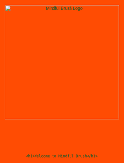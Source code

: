 <!DOCTYPE html>
<html lang="en">
<head>
    <meta charset="UTF-8">
    <meta name="viewport" content="width=device-width, initial-scale=1.0">
    <title>Mindful Brush</title>
    <link rel="stylesheet" href="https://use.typekit.net/pwx2emj.css"> <!-- Adobe Typekit font -->
    <style>
        body, html {
            height: 100%;
            margin: 0;
            padding: 0;
            display: flex;
            justify-content: center;
            align-items: center; /* Vertically centers the content */
            background-color: #ff4c03;
            color: #085a2d; /* Sets text color */
            font-family: Arial, sans-serif; /* Default font */
            text-align: center;
        }
        .container {
            display: flex;
            flex-direction: column;
            align-items: center; /* Horizontally centers the content */
            justify-content: center;
            width: 100%;
        }
        .logo img {
            width: 375px; /* Logo width */
            max-width: 100%; /* Ensures responsiveness */
            margin-bottom: 100px; /* Space between the logo and the heading */
        }
        h1 {
            color: #085a2d; /* Heading color */
            margin: 0; /* Removes default margin */
            font-family: "omnes-semicond-thin", sans-serif; /* Applies your specified Typekit font */
            font-weight: 200; /* Thin font weight */
            font-style: normal; /* Normal font style */
        }
    </style>
</head>
<body>

<div class="container">
    <div class="logo">
        <img src="https://mindfulbrush.github.io/mindfulbrush2.png" alt="Mindful Brush Logo">
    </div>

    <h1>Welcome to Mindful Brush</h1>
</div>

</body>
</html>
